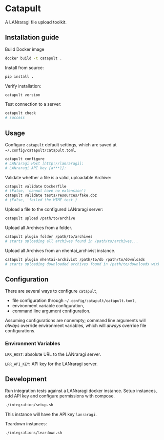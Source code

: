 # Catapult

A LANraragi file upload toolkit.

## Installation guide

Build Docker image
```sh
docker build -t catapult .
```

Install from source:
```sh
pip install .
```
Verify installation:
```sh
catapult version
```
Test connection to a server:
```sh
catapult check
# success
```

## Usage
Configure `catapult` default settings, which are saved at `~/.config/catapult/catapult.toml`.
```sh
catapult configure
# LANraragi Host [http://lanraragi]: 
# LANraragi API key [a***1]: 
```

Validate whether a file is a valid, uploadable Archive:
```sh
catapult validate Dockerfile
# (False, 'cannot have no extension')
catapult validate tests/resources/fake.cbz
# (False, 'failed the MIME test')
```

Upload a file to the configured LANraragi server:
```sh
catapult upload /path/to/archive
```

Upload all Archives from a folder.
```sh
catapult plugin folder /path/to/archives
# starts uploading all archives found in /path/to/archives...
```
Upload all Archives from an nhentai_archivist instance.
```sh
catapult plugin nhentai-archivist /path/to/db /path/to/downloads
# starts uploading downloaded archives found in /path/to/downloads with metadata from /path/to/db...
```

## Configuration
There are several ways to configure `catapult`,

- file configuration through `~/.config/catapult/catapult.toml`,
- environment variable configuration,
- command line argument configuration.

Assuming configurations are nonempty; command line arguments will *always* override environment variables, which will *always* override file configurations.

### Environment Variables

`LRR_HOST`: absolute URL to the LANraragi server.

`LRR_API_KEY`: API key for the LANraragi server.

## Development

Run integration tests against a LANraragi docker instance. Setup instances, add API key and configure permissions with compose.
```sh
./integration/setup.sh
```
This instance will have the API key `lanraragi`.

Teardown instances:
```sh
./integrations/teardown.sh
```